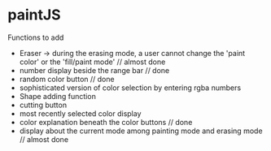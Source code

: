 # paintJS

Functions to add
- Eraser -> during the erasing mode, a user cannot change the 'paint color' or the 'fill/paint mode' // almost done
- number display beside the range bar // done
- random color button // done
- sophisticated version of color selection by entering rgba numbers
- Shape adding function
- cutting button
- most recently selected color display
- color explanation beneath the color buttons // done
- display about the current mode among painting mode and erasing mode // almost done
